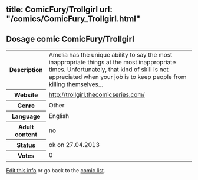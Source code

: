 title: ComicFury/Trollgirl
url: "/comics/ComicFury_Trollgirl.html"
---
Dosage comic ComicFury/Trollgirl
-----------------------------------------

<p id="msg"></p>
<script type="text/javascript">
if (window.location.search === '?edit_info_mail=sent_ok') {
  var elem = document.getElementById("msg");
  elem.innerHTML = 'Edited information sucessfully sent.';
  elem.className = 'ok';
}
</script>
<table class="comicinfo">
<tr>
<th>Description</th><td>Amelia has the unique ability to say the most inappropriate things at the most inappropriate times. Unfortunately, that kind of skill is not appreciated when your job is to keep people from killing themselves...</td>
</tr>
<tr>
<th>Website</th><td><a href="http://trollgirl.thecomicseries.com/">http://trollgirl.thecomicseries.com/</a></td>
</tr>
<tr>
<th>Genre</th><td>Other</td>
</tr>
<tr>
<th>Language</th><td>English</td>
</tr>
<tr>
<th>Adult content</th><td>no</td>
</tr>
<tr>
<th>Status</th><td>ok on 27.04.2013</td>
</tr>
<tr>
<th>Votes</th><td>0</td>
</tr>
</table>

[Edit this info](ComicFury_Trollgirl_edit.html) or go back to the [comic list](../comic-index.html).
